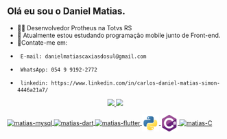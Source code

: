 ## Olá eu sou o Daniel Matias.

 - 🧑‍💼 Desenvolvedor Protheus na Totvs RS
 - 📙 Atualmente estou estudando programação mobile junto de Front-end.
 - 📳Contate-me em:
 -      E-mail: danielmatiascaxiasdosul@gmail.com
 -      WhatsApp: 054 9 9192-2772
 -      linkedin: https://www.linkedin.com/in/carlos-daniel-matias-simon-4446a21a7/

<div align="center">
  <a href="https://github.com/matiasdanielz">
  <img height="180em" src="https://github-readme-stats.vercel.app/api?username=matiasdanielz&show_icons=true&theme=dracula&include_all_commits=true&count_private=true"/>
  <img height="180em" src="https://github-readme-stats.vercel.app/api/top-langs/?username=matiasdanielz&layout=compact&langs_count=7&theme=dracula"/>
</div>
<div style="display: inline_block"><br>
  <img align="center" alt="matias-mysql" height="40" width="40" src="https://cdn.jsdelivr.net/gh/devicons/devicon/icons/mysql/mysql-original.svg">
  <img align="center" alt="matias-dart" height="40" width="40" src="https://cdn.jsdelivr.net/gh/devicons/devicon/icons/dart/dart-original.svg">
  <img align="center" alt="matias-flutter" height="40" width= "40" src="https://cdn.jsdelivr.net/gh/devicons/devicon/icons/flutter/flutter-original.svg">
  <img align="center" alt="matias-Python" height="40" width="40" src="https://raw.githubusercontent.com/devicons/devicon/master/icons/python/python-original.svg">
  <img align="center" alt="matias-Csharp" height="40" width="40" src="https://raw.githubusercontent.com/devicons/devicon/master/icons/csharp/csharp-original.svg">
   <img align="center" alt="matias-C" height="40" width="40" src="https://cdn.jsdelivr.net/gh/devicons/devicon/icons/c/c-original.svg">
</div>
